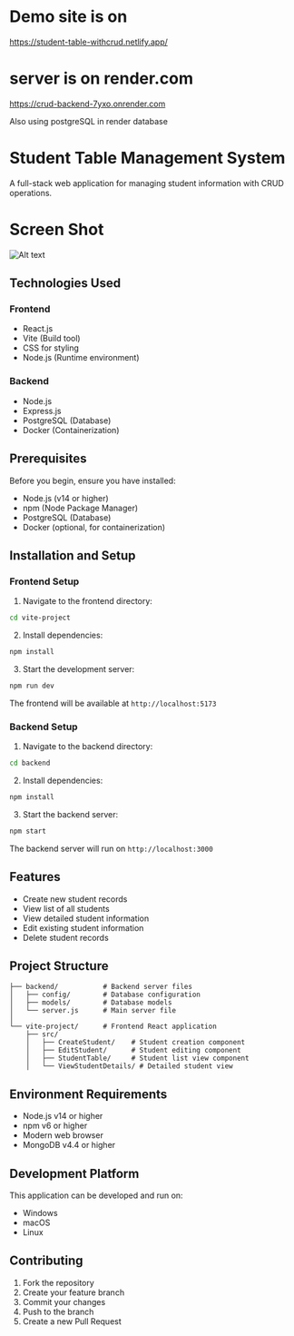 # Demo site is on

https://student-table-withcrud.netlify.app/

# server is on render.com

https://crud-backend-7yxo.onrender.com

Also using postgreSQL in render database

# Student Table Management System

A full-stack web application for managing student information with CRUD operations.

# Screen Shot

![Alt text](image/student-table-1.jpg)

## Technologies Used

### Frontend

- React.js
- Vite (Build tool)
- CSS for styling
- Node.js (Runtime environment)

### Backend

- Node.js
- Express.js
- PostgreSQL (Database)
- Docker (Containerization)

## Prerequisites

Before you begin, ensure you have installed:

- Node.js (v14 or higher)
- npm (Node Package Manager)
- PostgreSQL (Database)
- Docker (optional, for containerization)

## Installation and Setup

### Frontend Setup

1. Navigate to the frontend directory:

```bash
cd vite-project
```

2. Install dependencies:

```bash
npm install
```

3. Start the development server:

```bash
npm run dev
```

The frontend will be available at `http://localhost:5173`

### Backend Setup

1. Navigate to the backend directory:

```bash
cd backend
```

2. Install dependencies:

```bash
npm install
```

3. Start the backend server:

```bash
npm start
```

The backend server will run on `http://localhost:3000`

## Features

- Create new student records
- View list of all students
- View detailed student information
- Edit existing student information
- Delete student records

## Project Structure

```
├── backend/           # Backend server files
│   ├── config/        # Database configuration
│   ├── models/        # Database models
│   └── server.js      # Main server file
│
└── vite-project/      # Frontend React application
    ├── src/
    │   ├── CreateStudent/    # Student creation component
    │   ├── EditStudent/      # Student editing component
    │   ├── StudentTable/     # Student list view component
    │   └── ViewStudentDetails/ # Detailed student view
```

## Environment Requirements

- Node.js v14 or higher
- npm v6 or higher
- Modern web browser
- MongoDB v4.4 or higher

## Development Platform

This application can be developed and run on:

- Windows
- macOS
- Linux

## Contributing

1. Fork the repository
2. Create your feature branch
3. Commit your changes
4. Push to the branch
5. Create a new Pull Request
